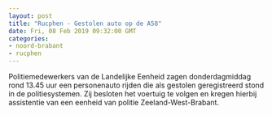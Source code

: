 ```yaml
---
layout: post
title: "Rucphen - Gestolen auto op de A58"
date: Fri, 08 Feb 2019 09:32:00 GMT
categories: 
- noord-brabant 
- rucphen 
---
```


Politiemedewerkers van de Landelijke Eenheid zagen donderdagmiddag rond 13.45 uur een personenauto rijden die als gestolen geregistreerd stond in de politiesystemen. Zij besloten het voertuig te volgen en kregen hierbij assistentie van een eenheid van politie Zeeland-West-Brabant.
